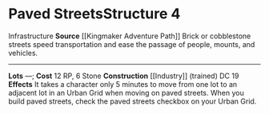 ﻿---
cost: 12 RP, 6 Stone
id: '47'
level: '4'
name: Paved Streets
rarity: Common
source: '[[DATABASE/source/Kingmaker Adventure Path|Kingmaker Adventure Path]]'
trait:
- '[[DATABASE/trait/Infrastructure|Infrastructure]]'
type: Kingdom Structure

---
# Paved Streets<span class="item-type">Structure 4</span>

<span class="item-trait">Infrastructure</span>
**Source** [[Kingmaker Adventure Path]]
Brick or cobblestone streets speed transportation and ease the passage of people, mounts, and vehicles.

---
**Lots** —; **Cost** 12 RP, 6 Stone
**Construction** [[Industry]] (trained) DC 19
**Effects** It takes a character only 5 minutes to move from one lot to an adjacent lot in an Urban Grid when moving on paved streets. When you build paved streets, check the paved streets checkbox on your Urban Grid.